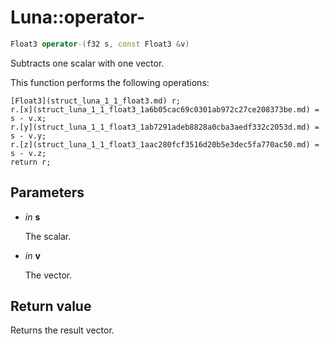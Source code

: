 # Luna::operator-

```c++
Float3 operator-(f32 s, const Float3 &v)
```

Subtracts one scalar with one vector. 

This function performs the following operations: 
```
[Float3](struct_luna_1_1_float3.md) r;
r.[x](struct_luna_1_1_float3_1a6b05cac69c0301ab972c27ce208373be.md) = s - v.x;
r.[y](struct_luna_1_1_float3_1ab7291adeb8828a0cba3aedf332c2053d.md) = s - v.y;
r.[z](struct_luna_1_1_float3_1aac280fcf3516d20b5e3dec5fa770ac50.md) = s - v.z;
return r;
```


## Parameters
* *in* **s**

    The scalar. 

* *in* **v**

    The vector. 

## Return value
Returns the result vector. 

